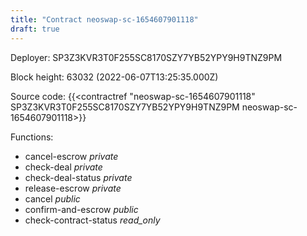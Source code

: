 ```yaml
---
title: "Contract neoswap-sc-1654607901118"
draft: true
---
```

Deployer: SP3Z3KVR3T0F255SC8170SZY7YB52YPY9H9TNZ9PM


 



Block height: 63032 (2022-06-07T13:25:35.000Z)

Source code: {{<contractref "neoswap-sc-1654607901118" SP3Z3KVR3T0F255SC8170SZY7YB52YPY9H9TNZ9PM neoswap-sc-1654607901118>}}

Functions:

* cancel-escrow _private_
* check-deal _private_
* check-deal-status _private_
* release-escrow _private_
* cancel _public_
* confirm-and-escrow _public_
* check-contract-status _read_only_
